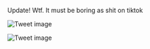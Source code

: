 Update! Wtf. It must be boring as shit on tiktok


![Tweet image](/assets/crosspoast/GgP1XYOXYAA3Ysi.jpg)

![Tweet image](/assets/crosspoast/GgP1XpEXsAElKY_.jpg)

